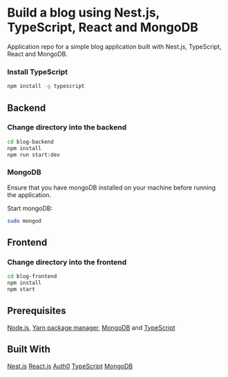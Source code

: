 
# Build a blog using Nest.js, TypeScript, React and MongoDB

Application repo for a simple blog application built with Nest.js, TypeScript, React and MongoDB.

### Install TypeScript
```bash
npm install -g typescript
```

## Backend
### Change directory into the backend
```bash
cd blog-backend
npm install
npm run start:dev
```

### MongoDB
Ensure that you have mongoDB installed on your machine before running the application.

Start mongoDB:
```bash
sudo mongod
```

## Frontend
### Change directory into the frontend
```bash
cd blog-frontend
npm install
npm start
```

## Prerequisites
 [Node.js](https://nodejs.org/en/), [Yarn package manager](https://yarnpkg.com/lang/en/docs/install/#mac-stable), [MongoDB](https://docs.mongodb.com/v3.2/installation/) and [TypeScript](https://www.typescriptlang.org/)


## Built With
[Nest.js]()
[React.js]()
[Auth0]() 
[TypeScript]()
[MongoDB]() 